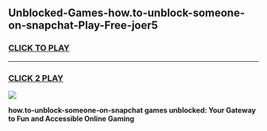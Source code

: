 
## Unblocked-Games-how.to-unblock-someone-on-snapchat-Play-Free-joer5
<h3>
<a href="https://premium76.site?title=how.to-unblock-someone-on-snapchat&ref=21A">CLICK TO PLAY</a></h3>
<hr>

<h3>
<a href="https://premium76.site?title=how.to-unblock-someone-on-snapchat&ref=21A">CLICK 2 PLAY</a>
  
</h3>

<a href="https://premium76.site?title=how.to-unblock-someone-on-snapchat&ref=21A"><img src="https://clearcache.store/games.png"></a>


**how.to-unblock-someone-on-snapchat games unblocked: Your Gateway to Fun and Accessible Online Gaming**
